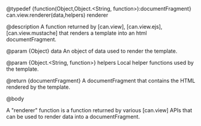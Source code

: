 @typedef {function(Object,Object.<String, function>):documentFragment} can.view.renderer(data,helpers) renderer

@description A function returned by [can.view], [can.view.ejs], [can.view.mustache] that renders a 
template into an html documentFragment.

@param {Object} data An object of data used to render the template.

@param {Object.<String, function>} helpers Local helper functions used by the template. 

@return {documentFragment} A documentFragment that contains the HTML rendered by the template.

@body

A "renderer" function is a function returned by various [can.view] APIs that can be used
to render data into a documentFragment.
